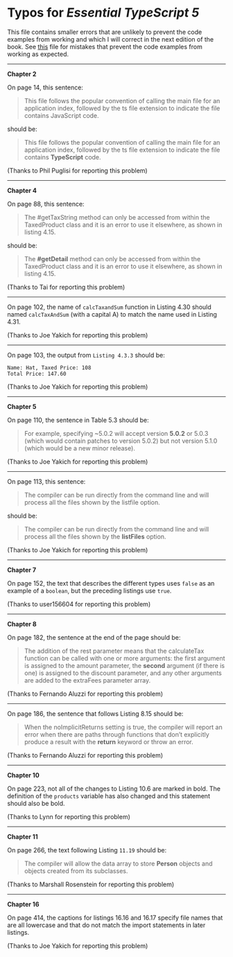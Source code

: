 # Typos for *Essential TypeScript 5*

This file contains smaller errors that are unlikely to prevent the code examples from working and which I will correct in the next edition of the book. See [this](errata.md) file for mistakes that prevent the code examples from working as expected.

---

**Chapter 2**

On page 14, this sentence:

>   This file follows the popular convention of calling the main file for an application index, followed by the ts file extension to indicate the file contains JavaScript 
code.

should be:

>   This file follows the popular convention of calling the main file for an application index, followed by the ts file extension to indicate the file contains **TypeScript** code.

(Thanks to Phil Puglisi for reporting this problem)

---

**Chapter 4**

On page 88, this sentence:

>   The #getTaxString method can only be accessed from within the TaxedProduct class and it is an error to use it elsewhere, as shown in listing 4.15.

should be:

>   The **#getDetail** method can only be accessed from within the TaxedProduct class and it is an error to use it elsewhere, as shown in listing 4.15.

(Thanks to Tai for reporting this problem)

---

On page 102, the name of `calcTaxandSum` function in Listing 4.30 should named  `calcTaxAndSum` (with a capital A) to match the name used in Listing 4.31.

(Thanks to Joe Yakich for reporting this problem)

---

On page 103, the output from `Listing 4.3.3` should be:

    Name: Hat, Taxed Price: 108
    Total Price: 147.60

(Thanks to Joe Yakich for reporting this problem)

---

**Chapter 5**

On page 110, the sentence in Table 5.3 should be:

>   For example, specifying ~5.0.2 will accept version **5.0.2** or 5.0.3 (which would contain patches to version 5.0.2) but not version 5.1.0 (which would be a new minor release).

(Thanks to Joe Yakich for reporting this problem)

---

On page 113, this sentence:

>   The compiler can be run directly from the command line and will process all the files shown by the listfile option. 

should be:

>   The compiler can be run directly from the command line and will process all the files shown by the **listFiles** option. 

(Thanks to Joe Yakich for reporting this problem)

---

**Chapter 7**

On page 152, the text that describes the different types uses `false` as an example of a `boolean`, but the preceding listings use `true`.

(Thanks to user156604 for reporting this problem)

---

**Chapter 8**

On page 182, the sentence at the end of the page should be:

>   The addition of the rest parameter means that the calculateTax function can be called with one or more arguments: the first argument is assigned to the amount parameter, the **second** argument (if there is one) is assigned to the discount parameter, and any other arguments are added to the extraFees parameter array.

(Thanks to Fernando Aluzzi for reporting this problem)

---

On page 186, the sentence that follows Listing 8.15 should be:

>   When the noImplicitReturns setting is true, the compiler will report an error when there are paths through functions that don’t explicitly produce a result with the **return** keyword or throw an error. 

(Thanks to Fernando Aluzzi for reporting this problem)

---

**Chapter 10**

On page 223, not all of the changes to Listing 10.6 are marked in bold. The definition of the `products` variable has also changed and this statement should also be bold.

(Thanks to Lynn for reporting this problem)

---

**Chapter 11**

On page 266, the text following Listing `11.19` should be:

>The compiler will allow the data array to store **Person** objects and objects created from its subclasses.


(Thanks to Marshall Rosenstein for reporting this problem)

---

**Chapter 16**

On page 414, the captions for listings 16.16 and 16.17 specify file names that are all lowercase and that do not match the import statements in later listings.

(Thanks to Joe Yakich for reporting this problem)